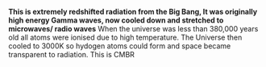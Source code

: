 **This is extremely redshifted radiation from the Big Bang, It was originally high energy Gamma waves, now cooled down and stretched to microwaves/ radio waves**
When the universe was less than 380,000 years old all atoms were ionised due to high temperature. 
The Universe then cooled to 3000K so hydogen atoms could form and space became transparent to radiation. This is CMBR 